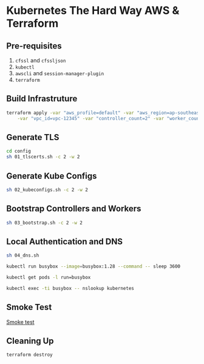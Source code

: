# Kubernetes The Hard Way AWS & Terraform

## Pre-requisites

1. `cfssl` and `cfssljson`
1. `kubectl`
1. `awscli` and `session-manager-plugin`
1. `terraform`

## Build Infrastruture

```bash
terraform apply -var "aws_profile=default" -var "aws_region=ap-southeast-2" \
    -var "vpc_id=vpc-12345" -var "controller_count=2" -var "worker_count=2"
```

## Generate TLS

```bash
cd config
sh 01_tlscerts.sh -c 2 -w 2
```

## Generate Kube Configs

```bash
sh 02_kubeconfigs.sh -c 2 -w 2
```

## Bootstrap Controllers and Workers

```bash
sh 03_bootstrap.sh -c 2 -w 2
```

## Local Authentication and DNS

```bash
sh 04_dns.sh

kubectl run busybox --image=busybox:1.28 --command -- sleep 3600

kubectl get pods -l run=busybox

kubectl exec -ti busybox -- nslookup kubernetes
```

## Smoke Test

[Smoke test](https://github.com/channyein87/kubernetes-the-hard-way-aws-tf/blob/master/config/05_smoketest.md)

## Cleaning Up

```bash
terraform destroy
```
